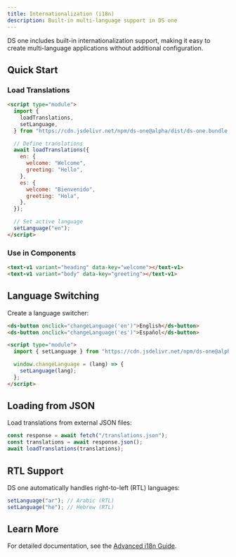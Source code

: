 ```yaml
---
title: Internationalization (i18n)
description: Built-in multi-language support in DS one
---
```


DS one includes built-in internationalization support, making it easy to create multi-language applications without additional configuration.

## Quick Start

### Load Translations

```html
<script type="module">
  import {
    loadTranslations,
    setLanguage,
  } from "https://cdn.jsdelivr.net/npm/ds-one@alpha/dist/ds-one.bundle.js";

  // Define translations
  await loadTranslations({
    en: {
      welcome: "Welcome",
      greeting: "Hello",
    },
    es: {
      welcome: "Bienvenido",
      greeting: "Hola",
    },
  });

  // Set active language
  setLanguage("en");
</script>
```

### Use in Components

```html
<text-v1 variant="heading" data-key="welcome"></text-v1>
<text-v1 variant="body" data-key="greeting"></text-v1>
```

## Language Switching

Create a language switcher:

```html
<ds-button onclick="changeLanguage('en')">English</ds-button>
<ds-button onclick="changeLanguage('es')">Español</ds-button>

<script type="module">
  import { setLanguage } from "https://cdn.jsdelivr.net/npm/ds-one@alpha/dist/ds-one.bundle.js";

  window.changeLanguage = (lang) => {
    setLanguage(lang);
  };
</script>
```

## Loading from JSON

Load translations from external JSON files:

```javascript
const response = await fetch("/translations.json");
const translations = await response.json();
await loadTranslations(translations);
```

## RTL Support

DS one automatically handles right-to-left (RTL) languages:

```javascript
setLanguage("ar"); // Arabic (RTL)
setLanguage("he"); // Hebrew (RTL)
```

## Learn More

For detailed documentation, see the [Advanced i18n Guide](/advanced/i18n/).
